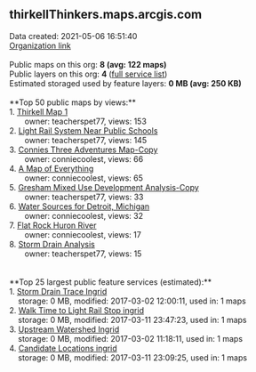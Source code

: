 <h2>thirkellThinkers.maps.arcgis.com</h2> Data created: 2021-05-06 16:51:40 <br /><a target='new' href='https://thirkellThinkers.maps.arcgis.com'>Organization link</a><br /><br />Public maps on this org: <b>8 (avg: 122 maps)</b><br />Public layers on this org: <b>4 </b>(<a target='new' href='https://services.arcgis.com/Ztg52yqJJpzzTZxz/ArcGIS/rest/services'>full service list</a>)<br />Estimated storaged used by feature layers: <b>0 MB (avg: 250 KB)</b><br /><br />**Top 50 public maps by views:**<br />  1. <a target='new' href='https://www.arcgis.com/home/item.html?id=43674759af6a4d42b9d88b2ff0be79b4'>Thirkell Map 1</a> <br />  &nbsp;&nbsp;&nbsp;&nbsp; &nbsp;&nbsp;owner: teacherspet77, views: 153<br />  2. <a target='new' href='https://www.arcgis.com/home/item.html?id=2e5ab54a149f4e6f87fa8f9f6bf39247'>Light Rail System Near Public Schools</a> <br />  &nbsp;&nbsp;&nbsp;&nbsp; &nbsp;&nbsp;owner: teacherspet77, views: 145<br />  3. <a target='new' href='https://www.arcgis.com/home/item.html?id=772eba6cbee74367aee4d1c32d25755c'>Connies Three Adventures Map-Copy</a> <br />  &nbsp;&nbsp;&nbsp;&nbsp; &nbsp;&nbsp;owner: conniecoolest, views: 66<br />  4. <a target='new' href='https://www.arcgis.com/home/item.html?id=38ee1eb1a5d7476eb521e091f035dbe2'>A Map of Everything</a> <br />  &nbsp;&nbsp;&nbsp;&nbsp; &nbsp;&nbsp;owner: conniecoolest, views: 65<br />  5. <a target='new' href='https://www.arcgis.com/home/item.html?id=f2a04d4a86504570a09cd8f5cfc9844a'>Gresham Mixed Use Development Analysis-Copy</a> <br />  &nbsp;&nbsp;&nbsp;&nbsp; &nbsp;&nbsp;owner: teacherspet77, views: 33<br />  6. <a target='new' href='https://www.arcgis.com/home/item.html?id=16763ec2b3a94ffe82fc1cd93d287f3c'>Water Sources for Detroit, Michigan</a> <br />  &nbsp;&nbsp;&nbsp;&nbsp; &nbsp;&nbsp;owner: conniecoolest, views: 32<br />  7. <a target='new' href='https://www.arcgis.com/home/item.html?id=e32b74846e6246eaae2c787aa752933f'>Flat Rock Huron River</a> <br />  &nbsp;&nbsp;&nbsp;&nbsp; &nbsp;&nbsp;owner: conniecoolest, views: 17<br />  8. <a target='new' href='https://www.arcgis.com/home/item.html?id=b359ae83bcdc47a292ae59354c7764a1'>Storm Drain Analysis</a> <br />  &nbsp;&nbsp;&nbsp;&nbsp; &nbsp;&nbsp;owner: teacherspet77, views: 15<br /><br /><br />**Top 25 largest public feature services (estimated):**<br /> 1. <a target='new' href='https://www.arcgis.com/home/item.html?id=0495d46db07b4e6db0dfce5c6e33cae3'>Storm Drain  Trace Ingrid</a><br /> &nbsp;&nbsp;&nbsp;&nbsp;storage: 0 MB, modified: 2017-03-02 12:00:11,  used in: 1 maps<br /> 2. <a target='new' href='https://www.arcgis.com/home/item.html?id=c14078fba9bd46d5bf750205458f1336'>Walk Time to Light Rail Stop ingrid</a><br /> &nbsp;&nbsp;&nbsp;&nbsp;storage: 0 MB, modified: 2017-03-11 23:47:23,  used in: 1 maps<br /> 3. <a target='new' href='https://www.arcgis.com/home/item.html?id=a5e3a599c330458fafa9c7b6f84ab905'>Upstream Watershed Ingrid</a><br /> &nbsp;&nbsp;&nbsp;&nbsp;storage: 0 MB, modified: 2017-03-02 11:18:11,  used in: 1 maps<br /> 4. <a target='new' href='https://www.arcgis.com/home/item.html?id=7a259e5252f54d8a91065703c167c881'>Candidate Locations ingrid</a><br /> &nbsp;&nbsp;&nbsp;&nbsp;storage: 0 MB, modified: 2017-03-11 23:09:25,  used in: 1 maps<br />